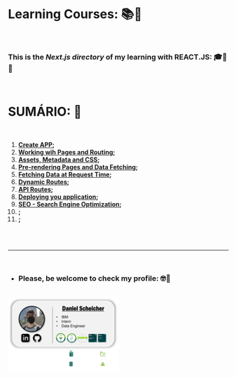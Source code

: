 # **Learning Courses:** :books::brain:

<br>

### This is the ***Next.js directory*** of my learning with **REACT.JS**: :mortar_board::closed_book::robot:

<br>

# **SUMÁRIO:** :round_pushpin:

<br>

1. **[Create APP](./tutorial/1-create-app.md);**
1. **[Working wih Pages and Routing](./tutorial/2-working-with-pages-routing.md);**
1. **[Assets, Metadata and CSS](./tutorial/3-assets-metadata-css/);**
1. **[Pre-rendering Pages and Data Fetching]();**
1. **[Fetching Data at Request Time](./tutorial/5-fetching-data-at-request-time.md);**
1. **[Dynamic Routes](./tutorial/6-dynamic-routing.md);**
1. **[API Routes](./tutorial/7-api-routes.md);**
1. **[Deploying you application]();**
1. **[SEO - Search Engine Optimization]();**
1. **[]();**
1. **[]();**


<br>



<br>

***

<br>

- ### **Please, be welcome to check my profile:** :nerd_face::handshake:

<br>

<a href="https://github.com/DanScherr">
    <img src="./../../images/the-end-img.png" width="50%">
</a>